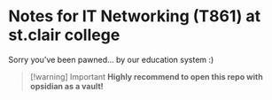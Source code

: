 # Notes for IT Networking (T861) at st.clair college
Sorry you've been pawned... by our education system :)

> [!warning] Important
> **Highly recommend to open this repo with opsidian as a vault!**
